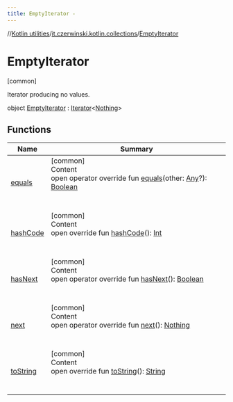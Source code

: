 ```yaml
---
title: EmptyIterator -
---
```

//[Kotlin utilities](../../index.html)/[it.czerwinski.kotlin.collections](../index.html)/[EmptyIterator](index.html)



# EmptyIterator  
 [common] 

Iterator producing no values.

object [EmptyIterator](index.html) : [Iterator](https://kotlinlang.org/api/latest/jvm/stdlib/kotlin.collections/-iterator/index.html)<[Nothing](https://kotlinlang.org/api/latest/jvm/stdlib/kotlin/-nothing/index.html)>    


## Functions  
  
|  Name|  Summary| 
|---|---|
| [equals](../../it.czerwinski.kotlin.util/-failure/index.html#kotlin/Any/equals/#kotlin.Any?/PointingToDeclaration/)| [common]  <br>Content  <br>open operator override fun [equals](../../it.czerwinski.kotlin.util/-failure/index.html#kotlin/Any/equals/#kotlin.Any?/PointingToDeclaration/)(other: [Any](https://kotlinlang.org/api/latest/jvm/stdlib/kotlin/-any/index.html)?): [Boolean](https://kotlinlang.org/api/latest/jvm/stdlib/kotlin/-boolean/index.html)  <br><br><br>
| [hashCode](../../it.czerwinski.kotlin.util/-failure/index.html#kotlin/Any/hashCode/#/PointingToDeclaration/)| [common]  <br>Content  <br>open override fun [hashCode](../../it.czerwinski.kotlin.util/-failure/index.html#kotlin/Any/hashCode/#/PointingToDeclaration/)(): [Int](https://kotlinlang.org/api/latest/jvm/stdlib/kotlin/-int/index.html)  <br><br><br>
| [hasNext](has-next.html)| [common]  <br>Content  <br>open operator override fun [hasNext](has-next.html)(): [Boolean](https://kotlinlang.org/api/latest/jvm/stdlib/kotlin/-boolean/index.html)  <br><br><br>
| [next](next.html)| [common]  <br>Content  <br>open operator override fun [next](next.html)(): [Nothing](https://kotlinlang.org/api/latest/jvm/stdlib/kotlin/-nothing/index.html)  <br><br><br>
| [toString](../../it.czerwinski.kotlin.util/-failure/index.html#kotlin/Any/toString/#/PointingToDeclaration/)| [common]  <br>Content  <br>open override fun [toString](../../it.czerwinski.kotlin.util/-failure/index.html#kotlin/Any/toString/#/PointingToDeclaration/)(): [String](https://kotlinlang.org/api/latest/jvm/stdlib/kotlin/-string/index.html)  <br><br><br>

